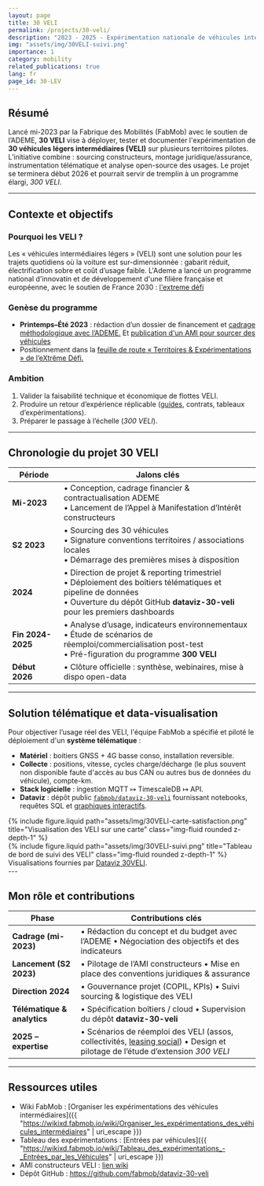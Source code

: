```yaml
---
layout: page
title: 30 VELI
permalink: /projects/30-veli/
description: "2023 - 2025 - Expérimentation nationale de véhicules intermédiaires"
img: "assets/img/30VELI-suivi.png"
importance: 1
category: mobility
related_publications: true
lang: fr
page_id: 30-LEV
---
```


## Résumé

Lancé mi-2023 par la Fabrique des Mobilités (FabMob) avec le soutien de l’ADEME, **30 VELI** vise à déployer, tester et documenter l'expérimentation de **30 véhicules légers intermédiaires (VELI)** sur plusieurs territoires pilotes.
L’initiative combine : sourcing constructeurs, montage juridique/assurance, instrumentation télématique et analyse open-source des usages. Le projet se terminera début 2026 et pourrait servir de tremplin à un programme élargi, *300 VELI*.

---

## Contexte et objectifs

### Pourquoi les VELI ?
Les « véhicules intermédiaires légers » (VELI) sont une solution pour les trajets quotidiens où la voiture est sur-dimensionnée : gabarit réduit, électrification sobre et coût d’usage faible. L'Ademe a lancé un programme national d'innovatin et de développement d'une filière française et européenne, avec le soutien de France 2030 : [l'extreme défi](https://xd.ademe.fr/)

### Genèse du programme
- **Printemps–Été 2023** : rédaction d’un dossier de financement et [cadrage méthodologique avec l’ADEME.](https://wikixd.fabmob.io/wiki/Organiser_les_exp%C3%A9rimentations_des_v%C3%A9hicules_interm%C3%A9diaires) Et [publication d'un AMI pour sourcer des véhicules](https://wiki.lafabriquedesmobilites.fr/wiki/Appel_%C3%A0_Manifestation_d%27Int%C3%A9r%C3%AAt_%28AMI%29_%C3%A0_destination_de_Constructeurs_de_V%C3%A9hicules_Interm%C3%A9diaires)
- Positionnement dans la [feuille de route « Territoires & Expérimentations » de l’eXtrême Défi.](https://wikixd.fabmob.io/wiki/GT_Territoires_et_Exp%C3%A9rimentations_XD)

### Ambition
1. Valider la faisabilité technique et économique de flottes VELI.
2. Produire un retour d’expérience réplicable ([guides](https://wiki.lafabriquedesmobilites.fr/wiki/Organiser_une_exp%C3%A9rimentation_de_v%C3%A9hicule_interm%C3%A9diaire_en_autonomie), contrats, tableaux d’expérimentations).
3. Préparer le passage à l’échelle (*300 VELI*).

---

## Chronologie du projet 30 VELI

| Période | Jalons clés |
|---------|-------------|
| **Mi-2023** | • Conception, cadrage financier & contractualisation ADEME<br>• Lancement de l’Appel à Manifestation d’Intérêt constructeurs |  [Source](https://wiki.lafabriquedesmobilites.fr/wiki/Appel_%C3%A0_Manifestation_d%27Int%C3%A9r%C3%AAt_%28AMI%29_%C3%A0_destination_de_Constructeurs_de_V%C3%A9hicules_Interm%C3%A9diaires) |
| **S2 2023** | • Sourcing des 30 véhicules<br>• Signature conventions territoires / associations locales<br>• Démarrage des premières mises à disposition |  [Source](https://wikixd.fabmob.io/wiki/Organiser_les_exp%C3%A9rimentations_des_v%C3%A9hicules_interm%C3%A9diaires) [Source](https://wikixd.fabmob.io/wiki/Faire_d%C3%A9couvrir_les_v%C3%A9lis_dans_votre_territoire) |
| **2024** | • Direction de projet & reporting trimestriel<br>• Déploiement des boîtiers télématiques et pipeline de données<br>• Ouverture du dépôt GitHub **dataviz-30-veli** pour les premiers dashboards |  [Source](https://github.com/fabmob) |
| **Fin 2024-2025** | • Analyse d’usage, indicateurs environnementaux<br>• Étude de scénarios de réemploi/commercialisation post-test<br>• Pré-figuration du programme **300 VELI** | |
| **Début 2026** | • Clôture officielle : synthèse, webinaires, mise à dispo open-data | |

---

## Solution télématique et data-visualisation

Pour objectiver l’usage réel des VELI, l'équipe FabMob a spécifié et piloté le déploiement d'un **système télématique** :
- **Matériel** : boitiers GNSS + 4G basse conso, installation reversible.
- **Collecte** : positions, vitesse, cycles charge/décharge (le plus souvent non disponible faute d'accès au bus CAN ou autres bus de données du véhicule), compte-km.
- **Stack logicielle** : ingestion MQTT ↦ TimescaleDB ↦ API.
- **Dataviz** : dépôt public [`fabmob/dataviz-30-veli`](https://github.com/fabmob/dataviz-30-veli) fournissant notebooks, requêtes SQL et [graphiques interactifs](https://30veli.fabmob.io/).

<div class="row justify-content-sm-center">
    <div class="col-sm-8 mt-3 mt-md-0">
        {% include figure.liquid path="assets/img/30VELI-carte-satisfaction.png" title="Visualisation des VELI sur une carte" class="img-fluid rounded z-depth-1" %}
    </div>
    <div class="col-sm-4 mt-3 mt-md-0">
        {% include figure.liquid path="assets/img/30VELI-suivi.png" title="Tableau de bord de suivi des VELI" class="img-fluid rounded z-depth-1" %}
    </div>
</div>
<div class="caption">
    Visualisations fournies par <a href="https://30veli.fabmob.io/">Dataviz 30VELI</a>.
</div>
---

## Mon rôle et contributions

| Phase | Contributions clés |
|-------|--------------------|
| **Cadrage (mi-2023)** | • Rédaction du concept et du budget avec l’ADEME • Négociation des objectifs et des indicateurs |
| **Lancement (S2 2023)** | • Pilotage de l’AMI constructeurs • Mise en place des conventions juridiques & assurance |
| **Direction 2024** | • Gouvernance projet (COPIL, KPIs) • Suivi sourcing & logistique des VELI |
| **Télématique & analytics** | • Spécification boîtiers / cloud • Supervision du dépôt **dataviz-30-veli** |
| **2025 – expertise** | • Scénarios de réemploi des VELI (assos, collectivités, [leasing social](https://lafabriquedesmobilites.fr/blog/veli_leasing_social)) • Design et pilotage de l’étude d’extension *300 VELI* |

---

## Ressources utiles

- Wiki FabMob : [Organiser les expérimentations des véhicules intermédiaires]({{ "https://wikixd.fabmob.io/wiki/Organiser_les_expérimentations_des_véhicules_intermédiaires" | uri_escape }})
- Tableau des expérimentations : [Entrées par véhicules]({{ "https://wikixd.fabmob.io/wiki/Tableau_des_expérimentations_-_Entrées_par_les_Véhicules" | uri_escape }})
- AMI constructeurs VELI : [lien wiki](https://wiki.lafabriquedesmobilites.fr/wiki/Appel_à_Manifestation_d%27Intérêt_(AMI)_à_destination_de_Constructeurs_de_Véhicules_Intermédiaires)
- Dépôt GitHub : <https://github.com/fabmob/dataviz-30-veli>
